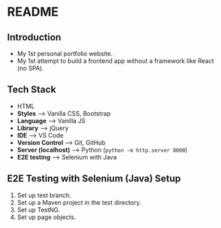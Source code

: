 # README

## Introduction

- My 1st personal portfolio website.
- My 1st attempt to build a frontend app without a framework like React (no SPA).

## Tech Stack

- HTML
- **Styles** --> Vanilla CSS, Bootstrap
- **Language** --> Vanilla JS
- **Library** --> jQuery
- **IDE** --> VS Code
- **Version Control** --> Git, GitHub
- **Server (localhost)** --> Python (`python -m http.server 8000`)
- **E2E testing** --> Selenium with Java

## E2E Testing with Selenium (Java) Setup

1. Set up test branch.
2. Set up a Maven project in the test directory.
3. Set up TestNG.
4. Set up page objects.